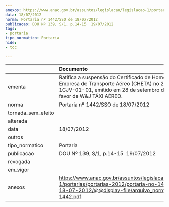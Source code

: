 ```yaml
---
anexos: https://www.anac.gov.br/assuntos/legislacao/legislacao-1/portarias/portarias-2012/portaria-no-1442-sso-de-18-07-2012/@@display-file/arquivo_norma/PA2012-1442.pdf
data: 18/07/2012
norma: Portaria nº 1442/SSO de 18/07/2012
publicacao: DOU Nº 139, S/1, p.14-15  19/07/2012
tags:
- portaria
tipo_normatico: Portaria
hide: 
- toc 
 
---
```


|                    | Documento                                                                                                                                                                      |
|:-------------------|:-------------------------------------------------------------------------------------------------------------------------------------------------------------------------------|
| ementa             | Ratifica a suspensão do Certificado de Homologação de Empresa de Transporte Aéreo (CHETA) no 2004/11-1CJV-01-01, emitido em 28 de setembro de 2006 em favor de W&J TÁXI AÉREO. |
| norma              | Portaria nº 1442/SSO de 18/07/2012                                                                                                                                             |
| tornada_sem_efeito |                                                                                                                                                                                |
| alterada           |                                                                                                                                                                                |
| data               | 18/07/2012                                                                                                                                                                     |
| outros             |                                                                                                                                                                                |
| tipo_normatico     | Portaria                                                                                                                                                                       |
| publicacao         | DOU Nº 139, S/1, p.14-15  19/07/2012                                                                                                                                           |
| revogada           |                                                                                                                                                                                |
| em_vigor           |                                                                                                                                                                                |
| anexos             | https://www.anac.gov.br/assuntos/legislacao/legislacao-1/portarias/portarias-2012/portaria-no-1442-sso-de-18-07-2012/@@display-file/arquivo_norma/PA2012-1442.pdf              |